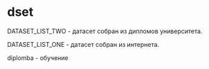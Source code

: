 # dset

DATASET_LIST_TWO - датасет собран из дипломов университета.

DATASET_LIST_ONE - датасет собран из интернета.

diplomba - обучение
